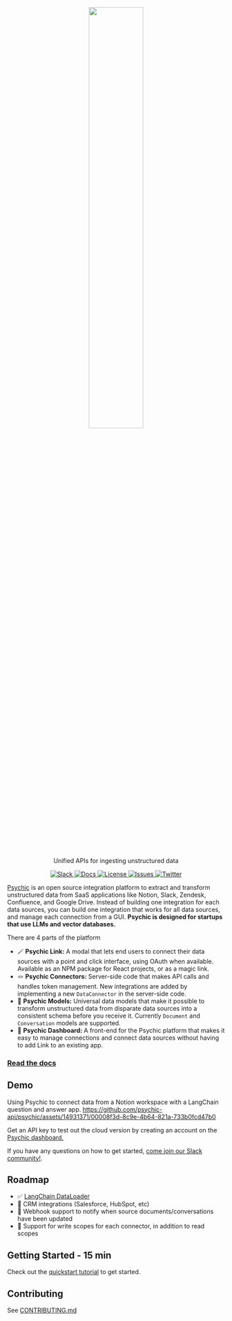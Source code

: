 <h2 align="center">
<a href="https://www.psychic.dev/"> <img width="50%" src="https://github.com/psychicapi/psychic/assets/14931371/d011457f-0df2-409b-91fe-7f1104084aa7" /></a>
</h2>

<p align="center">
  <p align="center">Unified APIs for ingesting unstructured data</p>
</p>
<p align="center">
<a href="https://join.slack.com/t/psychicapi/shared_invite/zt-1ty1wz6w0-8jkmdvBpM5kj_Fh30EiCcg" target="_blank">
    <img src="https://img.shields.io/badge/slack-join-blue.svg?logo=slack" alt="Slack">
</a>
</a>
  <a href="https://docs.psychic.dev" target="_blank">
    <img src="https://img.shields.io/badge/-docs-blue" alt="Docs">
</a>
<a href="https://github.com/psychicapi/psychic/blob/main/LICENSE" target="_blank">
    <img src="https://img.shields.io/static/v1?label=license&message=GPL-3.0&color=blue" alt="License">
</a>
<a href="https://github.com/psychicapi/psychic/issues?q=is%3Aissue+is%3Aclosed" target="_blank">
    <img src="https://img.shields.io/github/issues-closed/psychicapi/psychic?color=blue" alt="Issues">
</a>
  <a href="https://twitter.com/psychicapi" target="_blank">
    <img src="https://img.shields.io/twitter/follow/psychicapi?style=social" alt="Twitter">
</a>
</p>

[Psychic](https://psychic.dev/) is an open source integration platform to extract and transform unstructured data from SaaS applications like Notion, Slack, Zendesk, Confluence, and Google Drive. Instead of building one integration for each data sources, you can build one integration that works for all data sources, and manage each connection from a GUI. **Psychic is designed for startups that use LLMs and vector databases.**

There are 4 parts of the platform
* 🪄 **Psychic Link:** A modal that lets end users to connect their data sources with a point and click interface, using OAuth when available. Available as an NPM package for React projects, or as a magic link.
* 🪢 **Psychic Connectors:** Server-side code that makes API calls and handles token management. New integrations are added by implementing a new `DataConnector` in the server-side code.
* 💃 **Psychic Models:** Universal data models that make it possible to transform unstructured data from disparate data sources into a consistent schema before you receive it. Currently `Document` and `Conversation` models are supported.
* 🎩 **Psychic Dashboard:** A front-end for the Psychic platform that makes it easy to manage connections and connect data sources without having to add Link to an existing app.

### <a href="https://docs.psychic.dev" target="_blank">Read the docs</a>

## Demo
Using Psychic to connect data from a Notion workspace with a LangChain question and answer app.
https://github.com/psychic-api/psychic/assets/14931371/00008f3d-8c9e-4b64-821a-733b0fcd47b0


Get an API key to test out the cloud version by creating an account on the [Psychic dashboard.](https://dashboard.psychic.dev/)

If you have any questions on how to get started, [come join our Slack community!](https://join.slack.com/t/psychicapi/shared_invite/zt-1ty1wz6w0-8jkmdvBpM5kj_Fh30EiCcg).

## Roadmap
* ✅ [LangChain DataLoader](https://python.langchain.com/en/latest/modules/indexes/document_loaders/examples/psychic.html?highlight=psychic)
* 🚧 CRM integrations (Salesforce, HubSpot, etc)
* 🚧 Webhook support to notify when source documents/conversations have been updated
* 🚧 Support for write scopes for each connector, in addition to read scopes

## Getting Started - 15 min
Check out the [quickstart tutorial](https://docs.psychic.dev/quickstart) to get started.

## Contributing
See [CONTRIBUTING.md](https://github.com/psychicapi/psychic/blob/main/CONTRIBUTING.md)
